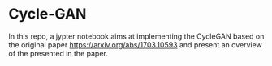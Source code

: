 # Cycle-GAN
In this repo, a jypter notebook aims at implementing the CycleGAN based on the original paper https://arxiv.org/abs/1703.10593 and present an overview of the presented in the paper. 






